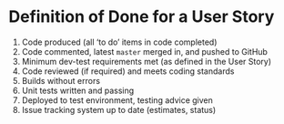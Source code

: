 Definition of Done for a User Story
================================

1. Code produced (all ‘to do’ items in code completed)
2. Code commented, latest `master` merged in, and pushed to GitHub
3. Minimum dev-test requirements met (as defined in the User Story)
4. Code reviewed (if required) and meets coding standards
5. Builds without errors
6. Unit tests written and passing
7. Deployed to test environment, testing advice given
8. Issue tracking system up to date (estimates, status)





<!--
Definition of Done for a Release
====================
1. As per User Story DoD plus...
2. Passed UAT (User Acceptance Testing) and signed off as meeting requirements
8. Any build/deployment/configuration changes implemented/documented/communicated
9. Relevant documentation/diagrams produced and/or updated
Remaining hours for task set to zero and task closed
2. Code is peer-reviewed
2. Code is deployed to test environment
3. Feature is tested against acceptance criteria
4. Feature passes regression testing
5. Feature passes smoke test
6. Feature is documented
7. Feature ok-ed by UX designer
8. Feature ok-ed by Product Owner

-->
